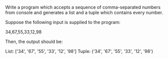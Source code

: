 Write a program which accepts a sequence of comma-separated numbers from
console and generates a list and a tuple which contains every number.

Suppose the following input is supplied to the program:

34,67,55,33,12,98

Then, the output should be:

List: ['34', '67', '55', '33', '12', '98']
Tuple: ('34', '67', '55', '33', '12', '98')
